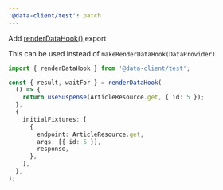 ```yaml
---
'@data-client/test': patch
---
```


Add [renderDataHook()](https://dataclient.io/docs/api/renderDataHook) export

This can be used instead of `makeRenderDataHook(DataProvider)`

```ts
import { renderDataHook } from '@data-client/test';

const { result, waitFor } = renderDataHook(
  () => {
    return useSuspense(ArticleResource.get, { id: 5 });
  },
  {
    initialFixtures: [
      {
        endpoint: ArticleResource.get,
        args: [{ id: 5 }],
        response,
      },
    ],
  },
);
```